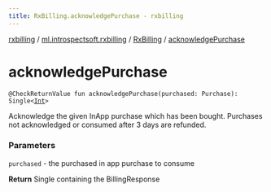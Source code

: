```yaml
---
title: RxBilling.acknowledgePurchase - rxbilling
---
```


[rxbilling](../../index.html) / [ml.introspectsoft.rxbilling](../index.html) / [RxBilling](index.html) / [acknowledgePurchase](./acknowledge-purchase.html)

# acknowledgePurchase

`@CheckReturnValue fun acknowledgePurchase(purchased: Purchase): Single<`[`Int`](https://kotlinlang.org/api/latest/jvm/stdlib/kotlin/-int/index.html)`>`

Acknowledge the given InApp purchase which has been bought.
Purchases not acknowledged or consumed after 3 days are refunded.

### Parameters

`purchased` - the purchased in app purchase to consume

**Return**
Single containing the BillingResponse


